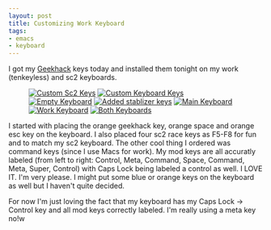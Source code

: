 ```yaml
---
layout: post
title: Customizing Work Keyboard
tags:
- emacs
- keyboard
---
```


I got my [Geekhack](http://geekhack.org/index.php) keys today and installed them
tonight on my work (tenkeyless) and sc2 keyboards.

<figure class="images">
<a href="http://kelsin.smugmug.com/Other/Blog/i-cjzgB7X/0/L/Custom_Keys_-_03-L.jpg"><img src="http://kelsin.smugmug.com/Other/Blog/i-cjzgB7X/0/Th/Custom_Keys_-_03-Th.jpg" alt="Custom Sc2 Keys"/></a>
<a href="http://kelsin.smugmug.com/Other/Blog/i-vL7Z4h2/0/L/Custom_Keys_-_04-L.jpg"><img src="http://kelsin.smugmug.com/Other/Blog/i-vL7Z4h2/0/Th/Custom_Keys_-_04-Th.jpg" alt="Custom Keyboard Keys"/></a>
<a href="http://kelsin.smugmug.com/Other/Blog/i-SQGHHpW/0/L/Custom_Keys_-_05-L.jpg"><img src="http://kelsin.smugmug.com/Other/Blog/i-SQGHHpW/0/Th/Custom_Keys_-_05-Th.jpg" alt="Empty Keyboard"/></a>
<a href="http://kelsin.smugmug.com/Other/Blog/i-dNxLwmm/0/L/Custom_Keys_-_06-L.jpg"><img src="http://kelsin.smugmug.com/Other/Blog/i-dNxLwmm/0/Th/Custom_Keys_-_06-Th.jpg" alt="Added stablizer keys"/></a>
<a href="http://kelsin.smugmug.com/Other/Blog/i-vgw6VhL/0/L/Custom_Keys_-_09-L.jpg"><img src="http://kelsin.smugmug.com/Other/Blog/i-vgw6VhL/0/Th/Custom_Keys_-_09-Th.jpg" alt="Main Keyboard"/></a>
<a href="http://kelsin.smugmug.com/Other/Blog/i-PMrcckB/0/L/Custom_Keys_-_07-L.jpg"><img src="http://kelsin.smugmug.com/Other/Blog/i-PMrcckB/0/Th/Custom_Keys_-_07-Th.jpg" alt="Work Keyboard"/></a>
<a href="http://kelsin.smugmug.com/Other/Blog/i-v3c7MF4/0/L/Custom_Keys_-_10-L.jpg"><img src="http://kelsin.smugmug.com/Other/Blog/i-v3c7MF4/0/Th/Custom_Keys_-_10-Th.jpg" alt="Both Keyboards"/></a>
</figure>

I started with placing the orange geekhack key, orange space and orange esc key
on the keyboard. I also placed four sc2 race keys as F5-F8 for fun and to match
my sc2 keyboard. The other cool thing I ordered was command keys (since I use
Macs for work). My mod keys are all accuratly labeled (from left to right:
Control, Meta, Command, Space, Command, Meta, Super, Control) with Caps Lock
being labeled a control as well. I LOVE IT. I'm very please. I might put some
blue or orange keys on the keyboard as well but I haven't quite decided.

For now I'm just loving the fact that my keyboard has my Caps Lock -\> Control
key and all mod keys correctly labeled. I'm really using a meta key no!w
